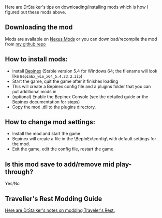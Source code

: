 
Here are DrStalker's tips on downloading/installing mods which is how I figured out these mods above.

## Downloading the mod

Mods are available on [Nexus Mods](https://www.nexusmods.com/travellersrest) or you can download/recompile the mod from [my github repo](https://github.com/restless-barkeep/travelers-rest-bulk-mod)


## How to install mods:

* Install [Bepinex](https://github.com/BepInEx/BepInEx/releases/tag/v5.4.23.2) (Stable version 5.4 for Windows 64; the filename will look like `BepInEx_win_x64_5.4.23.2.zip`)
* Start the game, quit the game after it finishes loading
* This will create a Bepinex config file and a plugins folder that you can put additional mods in
* (optional) Enable the Bepinex Console (see the detailed guide or the Bepinex documentation for steps)
* Copy the mod .dll to the plugins directory.


## How to change mod settings:

* Install the mod and start the game.
* Bepinex will create a file in the \BepInEx\config\ with default settings for the mod.
* Exit the game, edit the config file, restart the game.


## Is this mod save to add/remove mid play-through?

Yes/No


## Traveller's Rest Modding Guide

[Here are DrStalker's notes on modding Traveler's Rest.](https://docs.google.com/document/d/e/2PACX-1vSciLNh4KgUxE4L2h_K0KAxi2hE6Z1rhroX0DJVhZIqNEgz2RvYESqffRl8GFONKKF1MjYIIGI5OKHE/pub)